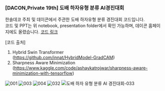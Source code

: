 ### [DACON,Private 19th] 도배 하자유형 분류 AI경진대회   
한솔데코 주최 및 데이콘에서 주관한 도배 하자유형 분류 경진대회 코드입니다.    
코드 및 PPT는 위 notebook, presentation folder에서 확인 가능하며, 데이콘 홈페이지에도 올렸습니다. [코드 링크](https://dacon.io/competitions/official/236082/codeshare/8754?page=1&dtype=recent)   
   
[코드 출처]   
1. Hybrid Swin Transformer    
  (https://github.com/innat/HybridModel-GradCAM)    
2. Sharpness Aware Minimization   
  (https://www.kaggle.com/code/ashaykatrojwar/sharpness-aware-minimization-with-tensorflow)      
   
![001](https://github.com/hoon-bari/DACON_HansolWallPaper/assets/121400054/47922abf-f7af-473a-86d9-ea28428c0557)
![003](https://github.com/hoon-bari/DACON_HansolWallPaper/assets/121400054/869dbc76-2bcb-437e-ab0a-6355c2b40434)
![004](https://github.com/hoon-bari/DACON_HansolWallPaper/assets/121400054/88cff273-8ec7-4730-aae1-d331f3479ec0)
![032](https://github.com/hoon-bari/DACON_HansolWallPaper/assets/121400054/b2cad34e-415d-49a9-ade9-6d07b34cd98d)
![도배 하자 유형 분류 AI 경진대회-033](https://github.com/hoon-bari/DACON_HansolWallPaper/assets/121400054/6c29b3e8-86ca-4e37-a96a-ef65671cd6e1)

